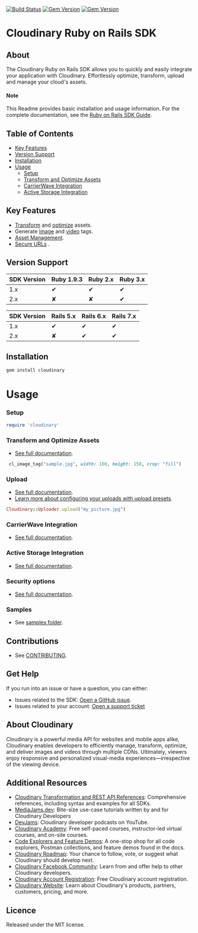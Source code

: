 [![Build Status](https://app.travis-ci.com/cloudinary/cloudinary_gem.svg?branch=master)](https://app.travis-ci.com/github/cloudinary/cloudinary_gem)
[![Gem Version](https://badge.fury.io/rb/cloudinary.svg)](https://rubygems.org/gems/cloudinary)
[![Gem Version](https://badgen.net/rubygems/dt/cloudinary)](https://rubygems.org/gems/cloudinary)

Cloudinary Ruby on Rails SDK
===================

## About

The Cloudinary Ruby on Rails SDK allows you to quickly and easily integrate your application with Cloudinary.
Effortlessly optimize, transform, upload and manage your cloud's assets.

#### Note

This Readme provides basic installation and usage information. For the complete documentation, see
the [Ruby on Rails SDK Guide](https://cloudinary.com/documentation/rails_integration).

## Table of Contents

- [Key Features](#key-features)
- [Version Support](#Version-Support)
- [Installation](#installation)
- [Usage](#usage)
    - [Setup](#Setup)
    - [Transform and Optimize Assets](#Transform-and-Optimize-Assets)
    - [CarrierWave Integration](#CarrierWave-Integration)
    - [Active Storage Integration](#Active-Storage-Integration)

## Key Features

- [Transform](https://cloudinary.com/documentation/rails_video_manipulation#video_transformation_examples) and
  [optimize](https://cloudinary.com/documentation/rails_image_manipulation#image_optimizations) assets.
- Generate [image](https://cloudinary.com/documentation/rails_image_manipulation#deliver_and_transform_images) and
  [video](https://cloudinary.com/documentation/rails_video_manipulation#rails_video_transformation_code_examples) tags.
- [Asset Management](https://cloudinary.com/documentation/rails_asset_administration).
- [Secure URLs](https://cloudinary.com/documentation/video_manipulation_and_delivery#generating_secure_https_urls_using_sdks)
  .

## Version Support

| SDK Version | Ruby 1.9.3 | Ruby 2.x | Ruby 3.x |
|-------------|------------|----------|----------|
| 1.x         | ✔          | ✔        | ✔        |
| 2.x         | ✘          | ✘        | ✔        |

| SDK Version | Rails 5.x | Rails 6.x | Rails 7.x |
|-------------|-----------|-----------|-----------|
| 1.x         | ✔         | ✔         | ✔         |
| 2.x         | ✘         | ✔         | ✔         |

## Installation

```bash
gem install cloudinary
```

# Usage

### Setup

```ruby
require 'cloudinary'
```

### Transform and Optimize Assets
- [See full documentation](https://cloudinary.com/documentation/rails_image_manipulation).

```ruby
 cl_image_tag("sample.jpg", width: 100, height: 150, crop: "fill")
```

### Upload
- [See full documentation](https://cloudinary.com/documentation/rails_image_and_video_upload).
- [Learn more about configuring your uploads with upload presets](https://cloudinary.com/documentation/upload_presets).

```ruby
Cloudinary::Uploader.upload("my_picture.jpg")
```

### CarrierWave Integration
- [See full documentation](https://cloudinary.com/documentation/rails_carrierwave).

### Active Storage Integration
- [See full documentation](https://cloudinary.com/documentation/rails_activestorage).

### Security options
- [See full documentation](https://cloudinary.com/documentation/solution_overview#security).

### Samples
 - See [samples folder](https://github.com/cloudinary/cloudinary_gem/tree/master/samples).

## Contributions
 - See [CONTRIBUTING](CONTRIBUTING.md).

## Get Help

If you run into an issue or have a question, you can either:

- Issues related to the SDK: [Open a GitHub issue](https://github.com/cloudinary/cloudinary_gem/issues).
- Issues related to your account: [Open a support ticket](https://cloudinary.com/contact)

## About Cloudinary

Cloudinary is a powerful media API for websites and mobile apps alike, Cloudinary enables developers to efficiently
manage, transform, optimize, and deliver images and videos through multiple CDNs. Ultimately, viewers enjoy responsive
and personalized visual-media experiences—irrespective of the viewing device.

## Additional Resources

- [Cloudinary Transformation and REST API References](https://cloudinary.com/documentation/cloudinary_references):
  Comprehensive references, including syntax and examples for all SDKs.
- [MediaJams.dev](https://mediajams.dev/): Bite-size use-case tutorials written by and for Cloudinary Developers
- [DevJams](https://www.youtube.com/playlist?list=PL8dVGjLA2oMr09amgERARsZyrOz_sPvqw): Cloudinary developer podcasts on
  YouTube.
- [Cloudinary Academy](https://training.cloudinary.com/): Free self-paced courses, instructor-led virtual courses, and
  on-site courses.
- [Code Explorers and Feature Demos](https://cloudinary.com/documentation/code_explorers_demos_index): A one-stop shop
  for all code explorers, Postman collections, and feature demos found in the docs.
- [Cloudinary Roadmap](https://cloudinary.com/roadmap): Your chance to follow, vote, or suggest what Cloudinary should
  develop next.
- [Cloudinary Facebook Community](https://www.facebook.com/groups/CloudinaryCommunity): Learn from and offer help to
  other Cloudinary developers.
- [Cloudinary Account Registration](https://cloudinary.com/users/register/free): Free Cloudinary account registration.
- [Cloudinary Website](https://cloudinary.com): Learn about Cloudinary's products, partners, customers, pricing, and
  more.

## Licence

Released under the MIT license.

